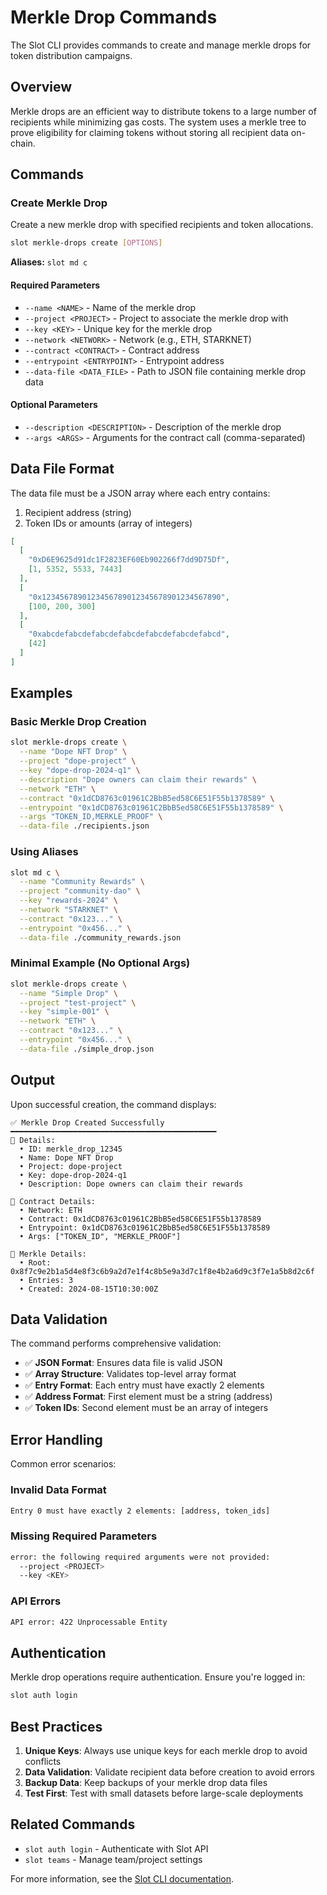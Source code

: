 # Merkle Drop Commands

The Slot CLI provides commands to create and manage merkle drops for token distribution campaigns.

## Overview

Merkle drops are an efficient way to distribute tokens to a large number of recipients while minimizing gas costs. The system uses a merkle tree to prove eligibility for claiming tokens without storing all recipient data on-chain.

## Commands

### Create Merkle Drop

Create a new merkle drop with specified recipients and token allocations.

```bash
slot merkle-drops create [OPTIONS]
```

**Aliases:** `slot md c`

#### Required Parameters

- `--name <NAME>` - Name of the merkle drop
- `--project <PROJECT>` - Project to associate the merkle drop with
- `--key <KEY>` - Unique key for the merkle drop
- `--network <NETWORK>` - Network (e.g., ETH, STARKNET)
- `--contract <CONTRACT>` - Contract address
- `--entrypoint <ENTRYPOINT>` - Entrypoint address
- `--data-file <DATA_FILE>` - Path to JSON file containing merkle drop data

#### Optional Parameters

- `--description <DESCRIPTION>` - Description of the merkle drop
- `--args <ARGS>` - Arguments for the contract call (comma-separated)

## Data File Format

The data file must be a JSON array where each entry contains:
1. Recipient address (string)
2. Token IDs or amounts (array of integers)

```json
[
  [
    "0xD6E9625d91dc1F2823EF60Eb902266f7dd9D75Df",
    [1, 5352, 5533, 7443]
  ],
  [
    "0x1234567890123456789012345678901234567890", 
    [100, 200, 300]
  ],
  [
    "0xabcdefabcdefabcdefabcdefabcdefabcdefabcd",
    [42]
  ]
]
```

## Examples

### Basic Merkle Drop Creation

```bash
slot merkle-drops create \
  --name "Dope NFT Drop" \
  --project "dope-project" \
  --key "dope-drop-2024-q1" \
  --description "Dope owners can claim their rewards" \
  --network "ETH" \
  --contract "0x1dCD8763c01961C2BbB5ed58C6E51F55b1378589" \
  --entrypoint "0x1dCD8763c01961C2BbB5ed58C6E51F55b1378589" \
  --args "TOKEN_ID,MERKLE_PROOF" \
  --data-file ./recipients.json
```

### Using Aliases

```bash
slot md c \
  --name "Community Rewards" \
  --project "community-dao" \
  --key "rewards-2024" \
  --network "STARKNET" \
  --contract "0x123..." \
  --entrypoint "0x456..." \
  --data-file ./community_rewards.json
```

### Minimal Example (No Optional Args)

```bash
slot merkle-drops create \
  --name "Simple Drop" \
  --project "test-project" \
  --key "simple-001" \
  --network "ETH" \
  --contract "0x123..." \
  --entrypoint "0x456..." \
  --data-file ./simple_drop.json
```

## Output

Upon successful creation, the command displays:

```
✅ Merkle Drop Created Successfully
━━━━━━━━━━━━━━━━━━━━━━━━━━━━━━━━━━━━━━━━━━━━━━
🏢 Details:
  • ID: merkle_drop_12345
  • Name: Dope NFT Drop
  • Project: dope-project
  • Key: dope-drop-2024-q1
  • Description: Dope owners can claim their rewards

🔗 Contract Details:
  • Network: ETH
  • Contract: 0x1dCD8763c01961C2BbB5ed58C6E51F55b1378589
  • Entrypoint: 0x1dCD8763c01961C2BbB5ed58C6E51F55b1378589
  • Args: ["TOKEN_ID", "MERKLE_PROOF"]

🌳 Merkle Details:
  • Root: 0x8f7c9e2b1a5d4e8f3c6b9a2d7e1f4c8b5e9a3d7c1f8e4b2a6d9c3f7e1a5b8d2c6f
  • Entries: 3
  • Created: 2024-08-15T10:30:00Z
```

## Data Validation

The command performs comprehensive validation:

- ✅ **JSON Format**: Ensures data file is valid JSON
- ✅ **Array Structure**: Validates top-level array format
- ✅ **Entry Format**: Each entry must have exactly 2 elements
- ✅ **Address Format**: First element must be a string (address)
- ✅ **Token IDs**: Second element must be an array of integers

## Error Handling

Common error scenarios:

### Invalid Data Format
```bash
Entry 0 must have exactly 2 elements: [address, token_ids]
```

### Missing Required Parameters
```bash
error: the following required arguments were not provided:
  --project <PROJECT>
  --key <KEY>
```

### API Errors
```bash
API error: 422 Unprocessable Entity
```

## Authentication

Merkle drop operations require authentication. Ensure you're logged in:

```bash
slot auth login
```

## Best Practices

1. **Unique Keys**: Always use unique keys for each merkle drop to avoid conflicts
2. **Data Validation**: Validate recipient data before creation to avoid errors
3. **Backup Data**: Keep backups of your merkle drop data files
4. **Test First**: Test with small datasets before large-scale deployments

## Related Commands

- `slot auth login` - Authenticate with Slot API
- `slot teams` - Manage team/project settings

For more information, see the [Slot CLI documentation](https://docs.cartridge.gg/slot).
